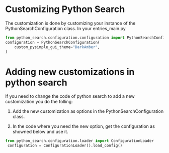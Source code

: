
# Customizing Python Search

The customization is done by customizing your instance of the PythonSearchConfiguration class.
In your entries_main.py

```py
from python_search.configuration.configuration import PythonSearchConfiguration
configuration = PythonSearchConfiguration(
    custom_pysimple_gui_theme="DarkAmber",
)
```



# Adding new customizations in python search

If you need to change the code of python search to add a new customization you do the folling:

1. Add the new customization as options in the PythonSearchConfiguration class.


2. In the code where you need the new option, get the configuration as showned below and use it.


```py
from python_search.configuration.loader import ConfigurationLoader
 configuration = ConfigurationLoader().load_config()
```
